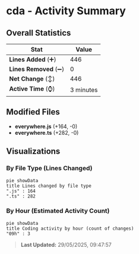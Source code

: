 # cda - Activity Summary 

## Overall Statistics

| Stat                   | Value                                                             |
| ---------------------- | ----------------------------------------------------------------- |
| **Lines Added** (➕)   | 446                                          |
| **Lines Removed** (➖) | 0                                        |
| **Net Change** (↕)    | 446                |
| **Active Time** (⌚)   | 3 minutes |


## Modified Files
- **everywhere.js** (+164, -0)
- **everywhere.ts** (+282, -0)

## Visualizations

### By File Type (Lines Changed)

```mermaid
pie showData
title Lines changed by file type
".js" : 164
".ts" : 282
```

### By Hour (Estimated Activity Count)

```mermaid
pie showData
title Coding activity by hour (count of changes)
"09h" : 3
```


> **Last Updated:** 29/05/2025, 09:47:57
